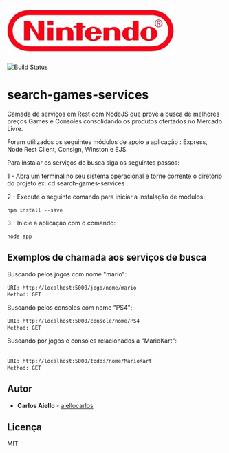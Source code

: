 ![alt tag](screenshots/games-logo.jpg "Search Games Services.")

[![Build Status](https://travis-ci.org/aiellocarlos/search-games-services.svg?branch=master)](https://travis-ci.org/aiellocarlos/search-games-services)
# search-games-services

Camada de serviços em Rest com NodeJS que provê a busca de melhores preços Games e Consoles consolidando os produtos ofertados no 
Mercado Livre.

Foram utilizados os seguintes módulos de apoio a aplicação : Express, Node Rest Client, Consign, Winston e EJS.

Para instalar os serviços de busca siga os seguintes passos:

1 - Abra um terminal no seu sistema operacional e torne corrente o diretório do projeto ex: cd search-games-services .

2 - Execute o seguinte comando para iniciar a instalação de módulos:
```
npm install --save

```
3 - Inicie a aplicação com o comando:
```
node app

```

## Exemplos de chamada aos serviços de busca

Buscando pelos jogos com nome "mario":

```
URI: http://localhost:5000/jogo/nome/mario
Method: GET
```

Buscando pelos consoles com nome "PS4":

```
URI: http://localhost:5000/console/nome/PS4
Method: GET
```
Buscando por jogos e consoles relacionados a "MarioKart":

```

URI: http://localhost:5000/todos/nome/MarioKart
Method: GET
```
## Autor

* **Carlos Aiello** - [aiellocarlos](https://github.com/aiellocarlos)

## Licença

MIT 
